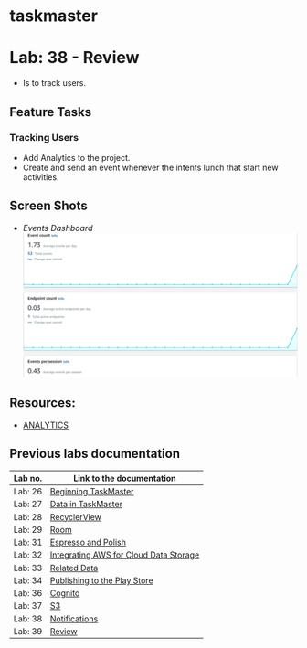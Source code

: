 # taskmaster

# Lab: 38 - Review

- Is to track users.

## Feature Tasks

### Tracking Users

- Add Analytics to the project. 
- Create and send an event whenever the intents lunch that start new activities.


## Screen Shots

- *Events Dashboard*  
![Events Dashboard](/screenshots/lab39/dashboard.png) 


## Resources:
- [ANALYTICS](https://docs.amplify.aws/lib/analytics/getting-started/q/platform/android/)

## Previous labs documentation

| Lab no.       | Link to the documentation  |         
| ------------|-----------------------------|
|Lab: 26|[Beginning TaskMaster](labs/LAB26.md)|
|Lab: 27|[Data in TaskMaster](labs/LAB27.md)|
|Lab: 28|[RecyclerView](labs/LAB28.md)|
|Lab: 29|[Room](labs/LAB29.md)|
|Lab: 31|[Espresso and Polish](labs/LAB31.md)|
|Lab: 32|[Integrating AWS for Cloud Data Storage](labs/LAB32.md)|
|Lab: 33|[Related Data](labs/LAB33.md)|
|Lab: 34|[Publishing to the Play Store](labs/LAB34.md)|
|Lab: 36|[Cognito](labs/LAB36.md)|
|Lab: 37|[S3](labs/LAB37.md)|
|Lab: 38|[Notifications](labs/LAB38.md)|
|Lab: 39|[Review](labs/LAB39.md)|

